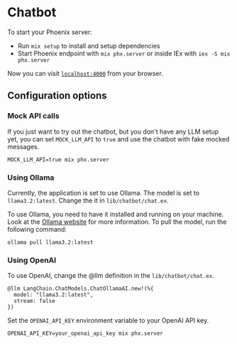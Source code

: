 # Chatbot

To start your Phoenix server:

  * Run `mix setup` to install and setup dependencies
  * Start Phoenix endpoint with `mix phx.server` or inside IEx with `iex -S mix phx.server`

Now you can visit [`localhost:4000`](http://localhost:4000) from your browser.

## Configuration options

### Mock API calls

If you just want to try out the chatbot, but you don't have any LLM setup yet, you can set `MOCK_LLM_API` to `true` and use the chatbot with fake mocked messages.

```
MOCK_LLM_API=true mix phx.server
```

### Using Ollama

Currently, the application is set to use Ollama. The model is set to `llama3.2:latest`. Change the it in `lib/chatbot/chat.ex`. 

To use Ollama, you need to have it installed and running on your machine. Look at the [Ollama website](https://ollama.com/) for more information. To pull the model, run the following command:

```
ollama pull llama3.2:latest
``` 

### Using OpenAI

To use OpenAI, change the @llm definition in the `lib/chatbot/chat.ex`.

``` 
@llm LangChain.ChatModels.ChatOllamaAI.new!(%{
  model: "llama3.2:latest",
  stream: false
})
```

Set the `OPENAI_API_KEY` environment variable to your OpenAI API key.

```
OPENAI_API_KEY=your_openai_api_key mix phx.server
```



